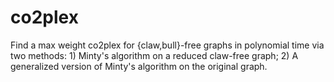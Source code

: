 # co2plex
Find a max weight co2plex for {claw,bull}-free graphs in polynomial time via two methods: 1) Minty's algorithm on a reduced claw-free graph; 2) A generalized version of Minty's algorithm on the original graph.
